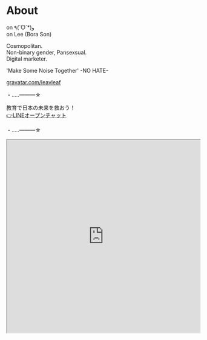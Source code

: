 # About

on ٩(ˊᗜˋ*)و  
on Lee (Bora Son)

Cosmopolitan.  
Non-binary gender, Pansexsual.  
Digital marketer.

'Make Some Noise Together'
-NO HATE-

[gravatar.com/leavleaf](https://gravatar.com/leavleaf)

・‥…━━━☆

教育で日本の未来を救おう！  
[👉LINEオープンチャット](https://line.me/ti/g2/leS3ARrSeZPvVtQRY3dFDA)

・‥…━━━☆

<iframe src="https://www.openprocessing.org/sketch/891005/embed/" width="510" height="510"></iframe>
